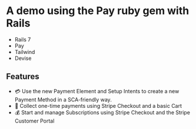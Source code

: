 # A demo using the Pay ruby gem with Rails

* Rails 7
* Pay
* Tailwind
* Devise

## Features

- 💳 Use the new Payment Element and Setup Intents to create a new Payment Method in a SCA-friendly way.
- 💸 Collect one-time payments using Stripe Checkout and a basic Cart
- 💰 Start and manage Subscriptions using Stripe Checkout and the Stripe Customer Portal



